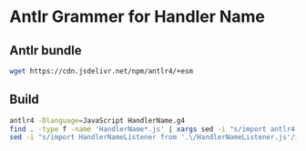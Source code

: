 # Antlr Grammer for Handler Name

## Antlr bundle

```bash
wget https://cdn.jsdelivr.net/npm/antlr4/+esm
```

## Build

```bash
antlr4 -Dlanguage=JavaScript HandlerName.g4
find . -type f -name 'HandlerName*.js' | xargs sed -i "s/import antlr4 from 'antlr4';/import antlr4 from '..\/..\/vendor\/antlr4.js';/g"
sed -i "s/import HandlerNameListener from '.\/HandlerNameListener.js'/import HandlerNameListener from '.\/HandlerNameListener'/g" HandlerNameParser.js
```
